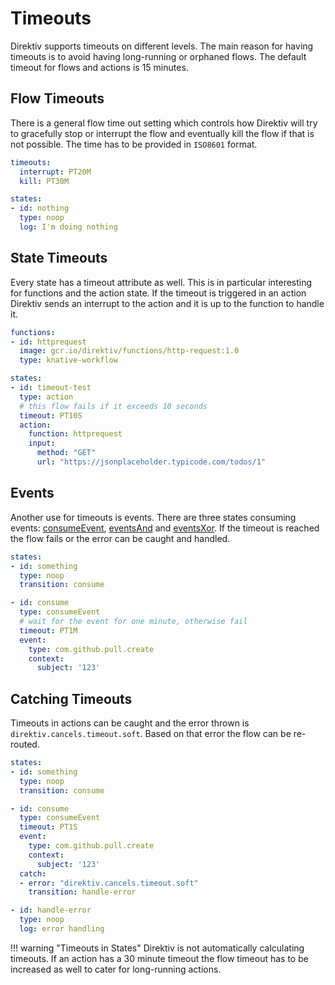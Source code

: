 # Timeouts

Direktiv supports timeouts on different levels. The main reason for having timeouts is to avoid having long-running or orphaned flows. The default timeout for flows and actions is 15 minutes.

## Flow Timeouts

There is a general flow time out setting which controls how Direktiv will try to gracefully stop or interrupt the flow and eventually kill the flow if that is not possible. The time has to be provided in `ISO8601` format.

```yaml
timeouts:
  interrupt: PT20M
  kill: PT30M

states:
- id: nothing
  type: noop
  log: I'm doing nothing
```

## State Timeouts

Every state has a timeout attribute as well. This is in particular interesting for functions and the action state. If the timeout is triggered in an action Direktiv sends an interrupt to the action and it is up to the function to handle it.

```yaml title="Action Timeouts"
functions:
- id: httprequest
  image: gcr.io/direktiv/functions/http-request:1.0
  type: knative-workflow

states:
- id: timeout-test
  type: action
  # this flow fails if it exceeds 10 seconds
  timeout: PT10S
  action:
    function: httprequest
    input:
      method: "GET"
      url: "https://jsonplaceholder.typicode.com/todos/1"
```

## Events

Another use for timeouts is events. There are three states consuming events: [consumeEvent](/spec/workflow-yaml/consume-event/), [eventsAnd](/spec/workflow-yaml/events-and) and [eventsXor](/spec/workflow-yaml/events-xor/). If the timeout is reached the flow fails or the error can be caught and handled. 

```yaml title="Event Wait And Timeout"
states:
- id: something
  type: noop
  transition: consume

- id: consume
  type: consumeEvent
  # wait for the event for one minute, otherwise fail
  timeout: PT1M
  event:
    type: com.github.pull.create
    context:
      subject: '123'
```

## Catching Timeouts

Timeouts in actions can be caught and the error thrown is `direktiv.cancels.timeout.soft`. Based on that error the flow can be re-routed. 

```yaml title="Catch Timeout"
states:
- id: something
  type: noop
  transition: consume

- id: consume
  type: consumeEvent
  timeout: PT1S
  event:
    type: com.github.pull.create
    context:
      subject: '123'
  catch:
  - error: "direktiv.cancels.timeout.soft"
    transition: handle-error

- id: handle-error
  type: noop
  log: error handling
```

!!! warning "Timeouts in States"
    Direktiv is not automatically calculating timeouts. If an action has a 30 minute timeout the flow timeout has to be increased as well to cater for long-running actions. 